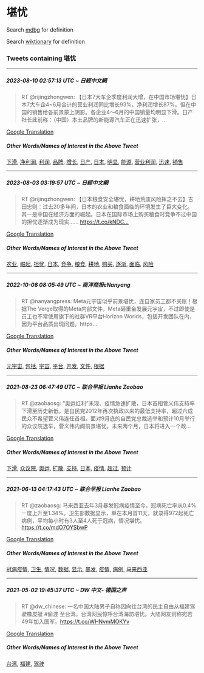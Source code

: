 # 堪忧

Search [mdbg](https://www.mdbg.net/chinese/dictionary?page=worddict&wdrst=0&wdqb=堪忧) for definition

Search [wiktionary](https://en.wiktionary.org/wiki/堪忧) for definition

### Tweets containing 堪忧

___
##### 2023-08-10 02:57:13 UTC ~ 日經中文網
> RT @rijingzhongwen: 【日本7大车企季度利润大增，在中国市场堪忧】日本7大车企4~6月合计的营业利润同比增长93%，净利润增长87%。但在中国的销售给各前景蒙上阴影。各企业4～6月的中国销量均明显下滑。日产社长此前称：（中国）本土品牌的新能源汽车正在迅速扩张，…

[Google Translation](https://translate.google.com/?hi=en&tab=TT&sl=zh-CN&tl=en&op=translate&text=RT+%40rijingzhongwen%3A+%E3%80%90%E6%97%A5%E6%9C%AC7%E5%A4%A7%E8%BD%A6%E4%BC%81%E5%AD%A3%E5%BA%A6%E5%88%A9%E6%B6%A6%E5%A4%A7%E5%A2%9E%EF%BC%8C%E5%9C%A8%E4%B8%AD%E5%9B%BD%E5%B8%82%E5%9C%BA%E5%A0%AA%E5%BF%A7%E3%80%91%E6%97%A5%E6%9C%AC7%E5%A4%A7%E8%BD%A6%E4%BC%814~6%E6%9C%88%E5%90%88%E8%AE%A1%E7%9A%84%E8%90%A5%E4%B8%9A%E5%88%A9%E6%B6%A6%E5%90%8C%E6%AF%94%E5%A2%9E%E9%95%BF93%25%EF%BC%8C%E5%87%80%E5%88%A9%E6%B6%A6%E5%A2%9E%E9%95%BF87%25%E3%80%82%E4%BD%86%E5%9C%A8%E4%B8%AD%E5%9B%BD%E7%9A%84%E9%94%80%E5%94%AE%E7%BB%99%E5%90%84%E5%89%8D%E6%99%AF%E8%92%99%E4%B8%8A%E9%98%B4%E5%BD%B1%E3%80%82%E5%90%84%E4%BC%81%E4%B8%9A4%EF%BD%9E6%E6%9C%88%E7%9A%84%E4%B8%AD%E5%9B%BD%E9%94%80%E9%87%8F%E5%9D%87%E6%98%8E%E6%98%BE%E4%B8%8B%E6%BB%91%E3%80%82%E6%97%A5%E4%BA%A7%E7%A4%BE%E9%95%BF%E6%AD%A4%E5%89%8D%E7%A7%B0%EF%BC%9A%EF%BC%88%E4%B8%AD%E5%9B%BD%EF%BC%89%E6%9C%AC%E5%9C%9F%E5%93%81%E7%89%8C%E7%9A%84%E6%96%B0%E8%83%BD%E6%BA%90%E6%B1%BD%E8%BD%A6%E6%AD%A3%E5%9C%A8%E8%BF%85%E9%80%9F%E6%89%A9%E5%BC%A0%EF%BC%8C%E2%80%A6)
##### Other Words/Names of Interest in the Above Tweet
[下滑](下滑.md), [净利润](净利润.md), [利润](利润.md), [品牌](品牌.md), [增长](增长.md), [日产](日产.md), [日本](日本.md), [明显](明显.md), [能源](能源.md), [营业利润](营业利润.md), [迅速](迅速.md), [销售](销售.md)
___
##### 2023-08-03 03:19:57 UTC ~ 日經中文網
> RT @rijingzhongwen: 【日本粮食安全堪忧，耕地荒废风险挥之不去】吉田忠则：过去20多年间，日本的农业和粮食面临的环境发生了巨大变化。其一是中国在经济方面的崛起。日本在国际市场上购买粮食时竞争不过中国的担忧逐渐成为现实…… https://t.co/kNDC…

[Google Translation](https://translate.google.com/?hi=en&tab=TT&sl=zh-CN&tl=en&op=translate&text=RT+%40rijingzhongwen%3A+%E3%80%90%E6%97%A5%E6%9C%AC%E7%B2%AE%E9%A3%9F%E5%AE%89%E5%85%A8%E5%A0%AA%E5%BF%A7%EF%BC%8C%E8%80%95%E5%9C%B0%E8%8D%92%E5%BA%9F%E9%A3%8E%E9%99%A9%E6%8C%A5%E4%B9%8B%E4%B8%8D%E5%8E%BB%E3%80%91%E5%90%89%E7%94%B0%E5%BF%A0%E5%88%99%EF%BC%9A%E8%BF%87%E5%8E%BB20%E5%A4%9A%E5%B9%B4%E9%97%B4%EF%BC%8C%E6%97%A5%E6%9C%AC%E7%9A%84%E5%86%9C%E4%B8%9A%E5%92%8C%E7%B2%AE%E9%A3%9F%E9%9D%A2%E4%B8%B4%E7%9A%84%E7%8E%AF%E5%A2%83%E5%8F%91%E7%94%9F%E4%BA%86%E5%B7%A8%E5%A4%A7%E5%8F%98%E5%8C%96%E3%80%82%E5%85%B6%E4%B8%80%E6%98%AF%E4%B8%AD%E5%9B%BD%E5%9C%A8%E7%BB%8F%E6%B5%8E%E6%96%B9%E9%9D%A2%E7%9A%84%E5%B4%9B%E8%B5%B7%E3%80%82%E6%97%A5%E6%9C%AC%E5%9C%A8%E5%9B%BD%E9%99%85%E5%B8%82%E5%9C%BA%E4%B8%8A%E8%B4%AD%E4%B9%B0%E7%B2%AE%E9%A3%9F%E6%97%B6%E7%AB%9E%E4%BA%89%E4%B8%8D%E8%BF%87%E4%B8%AD%E5%9B%BD%E7%9A%84%E6%8B%85%E5%BF%A7%E9%80%90%E6%B8%90%E6%88%90%E4%B8%BA%E7%8E%B0%E5%AE%9E%E2%80%A6%E2%80%A6+https%3A%2F%2Ft.co%2FkNDC%E2%80%A6)
##### Other Words/Names of Interest in the Above Tweet
[农业](农业.md), [崛起](崛起.md), [担忧](担忧.md), [日本](日本.md), [竞争](竞争.md), [粮食](粮食.md), [耕地](耕地.md), [购买](购买.md), [逐渐](逐渐.md), [面临](面临.md), [风险](风险.md)
___
##### 2022-10-08 08:05:49 UTC ~ 南洋商报eNanyang
> RT @nanyangpress: Meta元宇宙似乎前景堪忧，连自家员工都不买账！根据The Verge取得的Meta内部文件，Meta砸重金发展元宇宙，不过即使是员工也不常使用旗下的社群VR平台Horizon Worlds，包括开发团队在内，因为平台品质出现问题。https…

[Google Translation](https://translate.google.com/?hi=en&tab=TT&sl=zh-CN&tl=en&op=translate&text=RT+%40nanyangpress%3A+Meta%E5%85%83%E5%AE%87%E5%AE%99%E4%BC%BC%E4%B9%8E%E5%89%8D%E6%99%AF%E5%A0%AA%E5%BF%A7%EF%BC%8C%E8%BF%9E%E8%87%AA%E5%AE%B6%E5%91%98%E5%B7%A5%E9%83%BD%E4%B8%8D%E4%B9%B0%E8%B4%A6%EF%BC%81%E6%A0%B9%E6%8D%AEThe+Verge%E5%8F%96%E5%BE%97%E7%9A%84Meta%E5%86%85%E9%83%A8%E6%96%87%E4%BB%B6%EF%BC%8CMeta%E7%A0%B8%E9%87%8D%E9%87%91%E5%8F%91%E5%B1%95%E5%85%83%E5%AE%87%E5%AE%99%EF%BC%8C%E4%B8%8D%E8%BF%87%E5%8D%B3%E4%BD%BF%E6%98%AF%E5%91%98%E5%B7%A5%E4%B9%9F%E4%B8%8D%E5%B8%B8%E4%BD%BF%E7%94%A8%E6%97%97%E4%B8%8B%E7%9A%84%E7%A4%BE%E7%BE%A4VR%E5%B9%B3%E5%8F%B0Horizon+Worlds%EF%BC%8C%E5%8C%85%E6%8B%AC%E5%BC%80%E5%8F%91%E5%9B%A2%E9%98%9F%E5%9C%A8%E5%86%85%EF%BC%8C%E5%9B%A0%E4%B8%BA%E5%B9%B3%E5%8F%B0%E5%93%81%E8%B4%A8%E5%87%BA%E7%8E%B0%E9%97%AE%E9%A2%98%E3%80%82https%E2%80%A6)
##### Other Words/Names of Interest in the Above Tweet
[元宇宙](元宇宙.md), [包括](包括.md), [宇宙](宇宙.md), [平台](平台.md), [开发](开发.md), [文件](文件.md), [根据](根据.md)
___
##### 2021-08-23 06:47:49 UTC ~ 联合早报 Lianhe Zaobao
> RT @zaobaosg: “奥运红利”未现、疫情急速扩散，日本首相菅义伟支持率下滑至历史新低，是自民党2012年再次执政以来的最低支持率，超过六成民众不希望菅义伟连任首相。面对9月底的自民党总裁选举和预计10月举行的众议院选举，菅义伟内阁前景堪忧。未来两个月，日本将进入一个政…

[Google Translation](https://translate.google.com/?hi=en&tab=TT&sl=zh-CN&tl=en&op=translate&text=RT+%40zaobaosg%3A+%E2%80%9C%E5%A5%A5%E8%BF%90%E7%BA%A2%E5%88%A9%E2%80%9D%E6%9C%AA%E7%8E%B0%E3%80%81%E7%96%AB%E6%83%85%E6%80%A5%E9%80%9F%E6%89%A9%E6%95%A3%EF%BC%8C%E6%97%A5%E6%9C%AC%E9%A6%96%E7%9B%B8%E8%8F%85%E4%B9%89%E4%BC%9F%E6%94%AF%E6%8C%81%E7%8E%87%E4%B8%8B%E6%BB%91%E8%87%B3%E5%8E%86%E5%8F%B2%E6%96%B0%E4%BD%8E%EF%BC%8C%E6%98%AF%E8%87%AA%E6%B0%91%E5%85%9A2012%E5%B9%B4%E5%86%8D%E6%AC%A1%E6%89%A7%E6%94%BF%E4%BB%A5%E6%9D%A5%E7%9A%84%E6%9C%80%E4%BD%8E%E6%94%AF%E6%8C%81%E7%8E%87%EF%BC%8C%E8%B6%85%E8%BF%87%E5%85%AD%E6%88%90%E6%B0%91%E4%BC%97%E4%B8%8D%E5%B8%8C%E6%9C%9B%E8%8F%85%E4%B9%89%E4%BC%9F%E8%BF%9E%E4%BB%BB%E9%A6%96%E7%9B%B8%E3%80%82%E9%9D%A2%E5%AF%B99%E6%9C%88%E5%BA%95%E7%9A%84%E8%87%AA%E6%B0%91%E5%85%9A%E6%80%BB%E8%A3%81%E9%80%89%E4%B8%BE%E5%92%8C%E9%A2%84%E8%AE%A110%E6%9C%88%E4%B8%BE%E8%A1%8C%E7%9A%84%E4%BC%97%E8%AE%AE%E9%99%A2%E9%80%89%E4%B8%BE%EF%BC%8C%E8%8F%85%E4%B9%89%E4%BC%9F%E5%86%85%E9%98%81%E5%89%8D%E6%99%AF%E5%A0%AA%E5%BF%A7%E3%80%82%E6%9C%AA%E6%9D%A5%E4%B8%A4%E4%B8%AA%E6%9C%88%EF%BC%8C%E6%97%A5%E6%9C%AC%E5%B0%86%E8%BF%9B%E5%85%A5%E4%B8%80%E4%B8%AA%E6%94%BF%E2%80%A6)
##### Other Words/Names of Interest in the Above Tweet
[下滑](下滑.md), [众议院](众议院.md), [奥运](奥运.md), [扩散](扩散.md), [支持](支持.md), [日本](日本.md), [疫情](疫情.md), [超过](超过.md), [预计](预计.md)
___
##### 2021-06-13 04:17:43 UTC ~ 联合早报 Lianhe Zaobao
> RT @zaobaosg: 马来西亚去年3月暴发冠病疫情至今，冠病死亡率从0.4%一度上升至1.34%。卫生部数据显示，单在本月首11天，就录得972起死亡病例，平均每小时有3人至4人死于冠病，情况堪忧。https://t.co/mdO7OYSbwP

[Google Translation](https://translate.google.com/?hi=en&tab=TT&sl=zh-CN&tl=en&op=translate&text=RT+%40zaobaosg%3A+%E9%A9%AC%E6%9D%A5%E8%A5%BF%E4%BA%9A%E5%8E%BB%E5%B9%B43%E6%9C%88%E6%9A%B4%E5%8F%91%E5%86%A0%E7%97%85%E7%96%AB%E6%83%85%E8%87%B3%E4%BB%8A%EF%BC%8C%E5%86%A0%E7%97%85%E6%AD%BB%E4%BA%A1%E7%8E%87%E4%BB%8E0.4%25%E4%B8%80%E5%BA%A6%E4%B8%8A%E5%8D%87%E8%87%B31.34%25%E3%80%82%E5%8D%AB%E7%94%9F%E9%83%A8%E6%95%B0%E6%8D%AE%E6%98%BE%E7%A4%BA%EF%BC%8C%E5%8D%95%E5%9C%A8%E6%9C%AC%E6%9C%88%E9%A6%9611%E5%A4%A9%EF%BC%8C%E5%B0%B1%E5%BD%95%E5%BE%97972%E8%B5%B7%E6%AD%BB%E4%BA%A1%E7%97%85%E4%BE%8B%EF%BC%8C%E5%B9%B3%E5%9D%87%E6%AF%8F%E5%B0%8F%E6%97%B6%E6%9C%893%E4%BA%BA%E8%87%B34%E4%BA%BA%E6%AD%BB%E4%BA%8E%E5%86%A0%E7%97%85%EF%BC%8C%E6%83%85%E5%86%B5%E5%A0%AA%E5%BF%A7%E3%80%82https%3A%2F%2Ft.co%2FmdO7OYSbwP)
##### Other Words/Names of Interest in the Above Tweet
[冠病疫情](冠病疫情.md), [卫生](卫生.md), [情况](情况.md), [数据](数据.md), [显示](显示.md), [暴发](暴发.md), [疫情](疫情.md), [病例](病例.md), [马来西亚](马来西亚.md)
___
##### 2021-05-02 19:45:37 UTC ~ DW 中文- 德国之声
> RT @dw_chinese: 一名中国大陆男子自称因向往台湾的民主自由从福建驾驶橡皮艇 #偷渡 至台湾。台湾网民惊呼台湾海防堪忧。大陆网友则称宛若49年加入国军。https://t.co/WHNvmMOKYv

[Google Translation](https://translate.google.com/?hi=en&tab=TT&sl=zh-CN&tl=en&op=translate&text=RT+%40dw_chinese%3A+%E4%B8%80%E5%90%8D%E4%B8%AD%E5%9B%BD%E5%A4%A7%E9%99%86%E7%94%B7%E5%AD%90%E8%87%AA%E7%A7%B0%E5%9B%A0%E5%90%91%E5%BE%80%E5%8F%B0%E6%B9%BE%E7%9A%84%E6%B0%91%E4%B8%BB%E8%87%AA%E7%94%B1%E4%BB%8E%E7%A6%8F%E5%BB%BA%E9%A9%BE%E9%A9%B6%E6%A9%A1%E7%9A%AE%E8%89%87+%23%E5%81%B7%E6%B8%A1+%E8%87%B3%E5%8F%B0%E6%B9%BE%E3%80%82%E5%8F%B0%E6%B9%BE%E7%BD%91%E6%B0%91%E6%83%8A%E5%91%BC%E5%8F%B0%E6%B9%BE%E6%B5%B7%E9%98%B2%E5%A0%AA%E5%BF%A7%E3%80%82%E5%A4%A7%E9%99%86%E7%BD%91%E5%8F%8B%E5%88%99%E7%A7%B0%E5%AE%9B%E8%8B%A549%E5%B9%B4%E5%8A%A0%E5%85%A5%E5%9B%BD%E5%86%9B%E3%80%82https%3A%2F%2Ft.co%2FWHNvmMOKYv)
##### Other Words/Names of Interest in the Above Tweet
[台湾](台湾.md), [福建](福建.md), [驾驶](驾驶.md)
